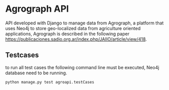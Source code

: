 # Agrograph API
API developed with Django to manage data from Agrograph, 
a platform that uses Neo4j to store geo-localized data from 
agriculture oriented applications, Agrograph is described 
in the following paper https://publicaciones.sadio.org.ar/index.php/JAIIO/article/view/418.


## Testcases
to run all test cases the following command line must be executed,
Neo4j database need to be running.
```run tests
python manage.py test agroapi.testCases
```

